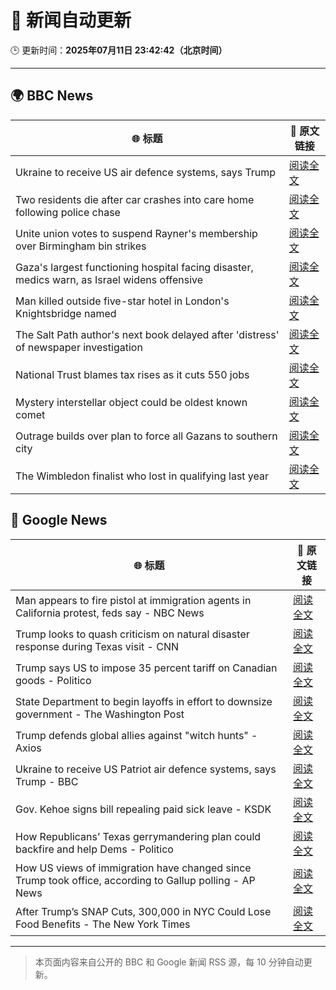 # 🧠 新闻自动更新

🕒 更新时间：**2025年07月11日 23:42:42（北京时间）**

---

## 🌍 BBC News

| 🌐 标题 | 🔗 原文链接 |
|--------|-------------|
| Ukraine to receive US air defence systems, says Trump | [阅读全文](https://www.bbc.com/news/articles/crl04200dp4o) |
| Two residents die after car crashes into care home following police chase | [阅读全文](https://www.bbc.com/news/articles/c9w1n78qq8lo) |
| Unite union votes to suspend Rayner's membership over Birmingham bin strikes | [阅读全文](https://www.bbc.com/news/articles/cx24de0d9rdo) |
| Gaza's largest functioning hospital facing disaster, medics warn, as Israel widens offensive | [阅读全文](https://www.bbc.com/news/articles/cdx5zeywgrgo) |
| Man killed outside five-star hotel in London's Knightsbridge named | [阅读全文](https://www.bbc.com/news/articles/cqjq9zjq7djo) |
| The Salt Path author's next book delayed after 'distress' of newspaper investigation | [阅读全文](https://www.bbc.com/news/articles/c20r4p55vdvo) |
| National Trust blames tax rises as it cuts 550 jobs | [阅读全文](https://www.bbc.com/news/articles/clym8029nnvo) |
| Mystery interstellar object could be oldest known comet | [阅读全文](https://www.bbc.com/news/articles/cx23g5jpj9go) |
| Outrage builds over plan to force all Gazans to southern city | [阅读全文](https://www.bbc.com/news/articles/c9dgv7v1d06o) |
| The Wimbledon finalist who lost in qualifying last year | [阅读全文](https://www.bbc.com/sport/tennis/articles/cwyrk91g912o) |

## 📰 Google News

| 🌐 标题 | 🔗 原文链接 |
|--------|-------------|
| Man appears to fire pistol at immigration agents in California protest, feds say - NBC News | [阅读全文](https://news.google.com/rss/articles/CBMitgFBVV95cUxOUUJFdGlMU2MtVmM1NWQ4WlVEeDhyUUMzQnNuM2pXYlRHMHg1WjZjcTFHYUJ3MTl5YXdvMzJJcVc0Q0ZzOWZPWktKcHRzWHdIdDdYdGxjck1UdjlUQnNfeGhhQjlEMGo4dmVfSi00aUdOOHBhbEdTbEV1dWMyM2txYllNM3prbWpWNjVBNjJsU3JBTlc1cEtxc3lqYTBucFVDdDNBekhycGNVZDE5eURfYS16dThsd9IBVkFVX3lxTE1YUy1INFZULTluV1IwbHdRWkhqRjdJV1NhanZnZFNFdmxYU3pvV1ZXVFh5Ylh1Z2R6RGVXNHR5cHdyUFBjcXctVURlZF9FWWpPRHdUb2pn?oc=5) |
| Trump looks to quash criticism on natural disaster response during Texas visit - CNN | [阅读全文](https://news.google.com/rss/articles/CBMidkFVX3lxTE90WXlzd3c0eVZYcmp2eVhpekUxMS1qVVQzcl9ULVpCVWR2U0FIMFlyX2tLcUpPRWEwdV9fc2JWWVNGa0pmd05sSWJaT0tKWHhHQkdMcVFqaVNUd2thOEpNa21uS3Vxc3g0MWNOWXBnVkN6QmtlVGfSAXtBVV95cUxQZXByQ1lCYkFMaTduSkp4MlBYMUdDX1hETll0WE0tVkZWQjBNQ2xXNngtV2xxWGpTSEk4cjR2dVVfSkUwLWU0Q2RwQ2dSTHg5ZTJzb3pMSXZBS1hhVHBNeE5kbGNJTUJUcmlzdUZITDNLZGxURjd5M3ptQk0?oc=5) |
| Trump says US to impose 35 percent tariff on Canadian goods - Politico | [阅读全文](https://news.google.com/rss/articles/CBMimAFBVV95cUxOUWRqeFhfbTEwcUFoRzRlTWhxZXNXVDdERG1zVndyM1lZRVA5Wkdjb0tqVUI1RlYzUXRUZkxIWm1TaFJpWU1lcnp2c1lUVmMtTFdkUUl6ZTZaMERHZXQ1QWNJWEFBVzNOdjhJSzZjTkNrWGdVTklIUl94ZFItcUF4Y2ZyZzdOOUxEWGM4MWFicUNOUTBRNlltVg?oc=5) |
| State Department to begin layoffs in effort to downsize government - The Washington Post | [阅读全文](https://news.google.com/rss/articles/CBMimgFBVV95cUxNd29fVmFOUnJtdzdZalZhZ3doNkJWaXFHUjBIQzZoREd2TU1fRTlzTEpsTXA2Qm5XRExtdlJpYl9rQk9HakZhN0ZnNUlGQWNWX1ltalFxYmhqTUxWeE52cWt5emtwZ21uSVFPd0pheWVRVXZFQ1lXMWJOVUo5XzJJeVE1aXFwSUFrOXRCQkJMZ1IzNzhGcXlEYjVn?oc=5) |
| Trump defends global allies against "witch hunts" - Axios | [阅读全文](https://news.google.com/rss/articles/CBMiggFBVV95cUxQUWxiUDBBVHVFczRzTzJMMUtOMXFEWGZnamJ3bWlScUhpOWxvYTRZTEh6YlZ0RURWNlBRbGZJRnJWTDN3bW5hcEdYOTlvRkE4Q1FfaEhSRXU0VjBCU19YalBSV3RDU2NJb1V0SVEtYnJCbk0wazZMVGp2alJGNlBIN2hn?oc=5) |
| Ukraine to receive US Patriot air defence systems, says Trump - BBC | [阅读全文](https://news.google.com/rss/articles/CBMiWkFVX3lxTE5tMXZQWTA2TEtQejY5UmhHZkRsUkxmQXNrdk9Nc2pXM1M2ZEhFZjRtNmlFaVZOcUsyMkl2enh4WlE5UlJ2WDNPXzBJY3lDekJZYlIzSzU3Rmo0UdIBX0FVX3lxTFA3MTl2eGdMZVJpSDduVU9HcDRwSWtUV29UNnRlSElkTERGUEJaZm41S0dTX3UxWTN3MFNSX3ZYY0JRUk54MDJZelVhY1J1MTdlM0pOOHZhbUxDb2haZlNz?oc=5) |
| Gov. Kehoe signs bill repealing paid sick leave - KSDK | [阅读全文](https://news.google.com/rss/articles/CBMi1AFBVV95cUxOc0N5bnp3bXFzUTYtN2hmZnNqeU82THNIRHlHXzhsY0ZQbFVVM1k1RzlDeS12b093Tm1uMmlUNmNieHllM3QxNFozaE1fTWtfbjMtcWw1aXp5a0RBNlVrc3BGY0hpTEcwZ3RYaFkyS2padGFJV2lIcjB2Tk1IaW1tdE5uVVpnSEdWaldoVWpfZUZkUGxzSW1jdE00TWk4TTVnX2JyQWN2LXFhU0lQaXNDLXVLWm9NWTNRbmh4aDdnVHJBLUJpcU5YYXRFOWx6bXAwNWVTMA?oc=5) |
| How Republicans’ Texas gerrymandering plan could backfire and help Dems - Politico | [阅读全文](https://news.google.com/rss/articles/CBMieEFVX3lxTFBCZktRelVPMGlMcGJOMGVwUHAwQmYxVElhWVU0OVFFVjg1U3VYRzdBSTlUTXVZLTVKdWlnT0xBRVN3dUhBcjJ4N1QtdEhTbnlxbjZGV3A4SEVFYzZkMzhUY1FlV0lzN3hsWXIyUVRsd3BHM3NrNThvNQ?oc=5) |
| How US views of immigration have changed since Trump took office, according to Gallup polling - AP News | [阅读全文](https://news.google.com/rss/articles/CBMingFBVV95cUxOSEdmejFjMGJUZVM5U0h2dF9qTWR2eGt1cTFzOE1wTUprczFUMjd6S0xaRTQwREFQWXBaTTluaTVZUEN1NUNVaTh5U2JlWGZma3E4Q1NHZVNsNlFYcGFsbjE4bWVuc1RHUGM3UWpwUXNqRF9SV1BzY3R2N1k5eU1vS3RPQmNuRlR1SnV6V1c3dk5lNWp5Tm9UbFhYVkc2UQ?oc=5) |
| After Trump’s SNAP Cuts, 300,000 in NYC Could Lose Food Benefits - The New York Times | [阅读全文](https://news.google.com/rss/articles/CBMigAFBVV95cUxNVnlyTzZwS3g4WEtFbDBzel8zT1NmNFlNeWJHcnAxMGVsUHg4V1oyWnpnTGw0TTJXc0V3UzBpaWVqQVZNUzd6RzRKeXNtNVZWR0U1YkExRzNvdExGQktXaGhKa1hWS1ZJUlV1aXJUSi11dTg5Rl9TRTFYMTJwdVZDQw?oc=5) |

---
> 本页面内容来自公开的 BBC 和 Google 新闻 RSS 源，每 10 分钟自动更新。